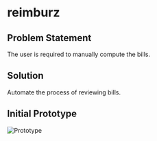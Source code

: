 # reimburz

## Problem Statement

The user is required to manually compute the bills.

## Solution

Automate the process of reviewing bills.

## Initial Prototype

![Prototype](./src/prototype.png)
